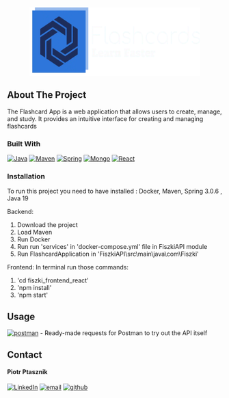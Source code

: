 
<!-- Improved compatibility of back to top link: See: https://github.com/othneildrew/Best-README-Template/pull/73 -->
<!--
*** Thanks for checking out the Best-README-Template. If you have a suggestion
*** that would make this better, please fork the repo and create a pull request
*** or simply open an issue with the tag "enhancement".
*** Don't forget to give the project a star!
*** Thanks again! Now go create something AMAZING! :D
-->



<!-- PROJECT SHIELDS -->
<!--
*** I'm using markdown "reference style" links for readability.
*** Reference links are enclosed in brackets [ ] instead of parentheses ( ).
*** See the bottom of this document for the declaration of the reference variables
*** for contributors-url, forks-url, etc. This is an optional, concise syntax you may use.
*** https://www.markdownguide.org/basic-syntax/#reference-style-links
-->
<!-- PROJECT LOGO -->
<br />
<div align="center">
  <a href="https://github.com/PiotrPtasznik/Fiszki">
    <img src="https://github.com/PiotrPtasznik/Fiszki/blob/fdb8443bc771781879cd11db3859cadef3876ca0/fiszki_frontend_react/src/components/Navbar/logoIcon.webp" alt="Logo" width="400" height="160">
  </a>
  
</div>

<!-- ABOUT THE PROJECT -->
## About The Project
The Flashcard App is a web application that allows users to create, manage, and study. It provides an intuitive interface for creating and managing flashcards




### Built With

[![Java][Java]][Java-url]
[![Maven][Maven]][Maven-url]
[![Spring][Spring]][Spring-url]
[![Mongo][Mongo]][Mongo-url]
[![React][React.js]][React-url]



### Installation
To run this project you need to have installed : Docker, Maven, Spring 3.0.6 , Java 19

Backend: 
<ol>
<li>Download the project</li>
<li>Load Maven</li>
<li>Run Docker</li>
<li>Run run 'services' in 'docker-compose.yml' file in FiszkiAPI module </li>
<li>Run FlashcardApplication in 'FiszkiAPI\src\main\java\com\Fiszki' </li>
</ol>

Frontend:
In terminal run those commands:
<ol>
<li>'cd fiszki_frontend_react'</li>
<li>'npm install'</li>
<li>'npm start'</li>
</ol>


<!-- USAGE EXAMPLES -->
## Usage
  
[![postman][postman-shield]][postman-url]  -  Ready-made requests for Postman to try out the API itself

<!-- CONTACT -->
## Contact
#### Piotr Ptasznik
[![LinkedIn][linkedin-shield]][linkedin-url-pp]
[![email][gmail-shield]][gmail-url-pp]
[![github][github-shield]][github-url-pp]




<!-- MARKDOWN LINKS & IMAGES -->
<!-- https://www.markdownguide.org/basic-syntax/#reference-style-links -->
[contributors-url]: https://github.com/PiotrPtasznik/Fiszki/graphs/contributors
[forks-shield]: https://github.com/PiotrPtasznik/Fiszki.svg?style=for-the-badge
[forks-url]: https://github.com/PiotrPtasznik/Fiszkinetwork/members
[stars-shield]: https://github.com/PiotrPtasznik/Fiszki.svg?style=for-the-badge
[stars-url]: https://github.com/PiotrPtasznik/Fiszki/stargazers
[issues-shield]: https://github.com/PiotrPtasznik/Fiszki.svg?style=for-the-badge
[issues-url]: https://github.com/PiotrPtasznik/Fiszki/issues
[license-shield]: https://img.shields.io/github/license/othneildrew/Best-README-Template.svg?style=for-the-badge
[license-url]: https://github.com/PiotrPtasznik/Fiszki/blob/master/LICENSE.txt
[linkedin-shield]: https://img.shields.io/badge/-LinkedIn-black.svg?style=for-the-badge&logo=linkedin&colorB=555
[linkedin-url-pp]: https://www.linkedin.com/in/piotr-ptasznik
[gmail-shield]: https://img.shields.io/badge/Gmail-D14836?style=for-the-badge&logo=gmail&logoColor=white
[gmail-url-pp]: mailto:piotr.ptasznik111@gmail.com
[github-shield]: https://img.shields.io/badge/GitHub-100000?style=for-the-badge&logo=github&logoColor=white
[github-url-pp]: https://github.com/PiotrPtasznik
[postman-shield]: https://img.shields.io/badge/Postman-FF6C37?style=for-the-badge&logo=Postman&logoColor=white  
[postman-url]:  https://www.postman.com/grey-escape-417892/workspace/fluere/collection/26441753-0b973e4a-1882-457d-9497-5dab2a271168?action=share&creator=26441753
[product-screenshot]: images/screenshot.png
[Maven]: https://img.shields.io/badge/Maven-ECE7ED?style=for-the-badge&logo=apachemaven&logoColor=CB2136
[Maven-url]: https://maven.apache.org/
[Spring]: https://img.shields.io/badge/Spring-6db33f?style=for-the-badge&logo=springboot&logoColor=white 
[Spring-url]: https://spring.io/
[Mongo]: https://img.shields.io/badge/MongoDB-00684a?style=for-the-badge&logo=mongodb&logoColor=00ed64

[React.js]: https://img.shields.io/badge/-ReactJs-61DAFB?logo=react&logoColor=white&style=for-the-badge
[React-url]: https://pl.legacy.reactjs.org/
[Java]: https://img.shields.io/badge/Java-ED8B00?style=for-the-badge&logo=openjdk&logoColor=white
[Java-url]: https://www.java.com/pl/

[Mongo-url]: https://www.mongodb.com/
